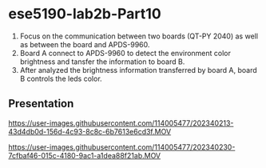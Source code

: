 # ese5190-lab2b-Part10
1. Focus on the communication between two boards (QT-PY 2040) as well as between the board and APDS-9960.
2. Board A connect to APDS-9960 to detect the environment color brightness and tansfer the information to board B.
3. After analyzed the brightness information transferred by board A, board B controls the leds color.

## Presentation

https://user-images.githubusercontent.com/114005477/202340213-43d4db0d-156d-4c93-8c8c-6b7613e6cd3f.MOV



https://user-images.githubusercontent.com/114005477/202340230-7cfbaf46-015c-4180-9ac1-a1dea88f21ab.MOV

